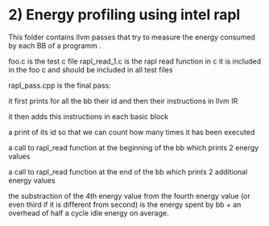 # 2) Energy profiling using intel rapl
This folder contains llvm passes that try to measure the energy consumed by each BB of a programm .


foo.c is the test c file 
rapl_read_1.c is the rapl read function in c it is included in the foo c and should be included in all test files

rapl_pass.cpp is the final pass:


it first prints for all the bb their id and then their instructions in llvm IR

it then adds this instructions in each basic block

a print of its id so that we can count how many times it has been executed

a call to rapl_read function at the beginning of the bb which prints 2 energy values

a call to rapl_read function at the end of the bb which prints 2  additional energy values

the substraction of the 4th energy value from the fourth energy value (or even third if it is different from second) is the energy spent by bb + an overhead of half a cycle idle energy on average.
